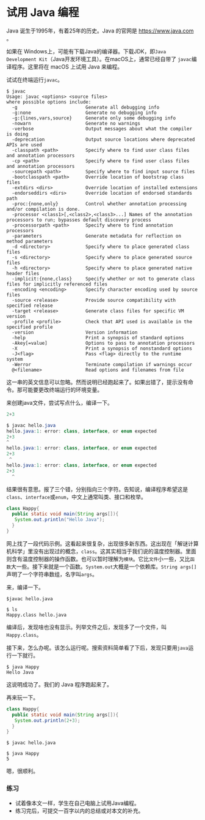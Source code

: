 # 试用 Java 编程



Java 诞生于1995年，有着25年的历史。Java 的官网是 https://www.java.com 。



如果在 Windows上，可能有下载Java的编译器。下载JDK，即`Java Development Kit`（Java开发环境工具）。在macOS上，通常已经自带了 `javac`编译程序。这里将在 macOS 上试用 Java 来编程。



试试在终端运行`javac`。

```shell
$ javac
Usage: javac <options> <source files>
where possible options include:
  -g                         Generate all debugging info
  -g:none                    Generate no debugging info
  -g:{lines,vars,source}     Generate only some debugging info
  -nowarn                    Generate no warnings
  -verbose                   Output messages about what the compiler is doing
  -deprecation               Output source locations where deprecated APIs are used
  -classpath <path>          Specify where to find user class files and annotation processors
  -cp <path>                 Specify where to find user class files and annotation processors
  -sourcepath <path>         Specify where to find input source files
  -bootclasspath <path>      Override location of bootstrap class files
  -extdirs <dirs>            Override location of installed extensions
  -endorseddirs <dirs>       Override location of endorsed standards path
  -proc:{none,only}          Control whether annotation processing and/or compilation is done.
  -processor <class1>[,<class2>,<class3>...] Names of the annotation processors to run; bypasses default discovery process
  -processorpath <path>      Specify where to find annotation processors
  -parameters                Generate metadata for reflection on method parameters
  -d <directory>             Specify where to place generated class files
  -s <directory>             Specify where to place generated source files
  -h <directory>             Specify where to place generated native header files
  -implicit:{none,class}     Specify whether or not to generate class files for implicitly referenced files
  -encoding <encoding>       Specify character encoding used by source files
  -source <release>          Provide source compatibility with specified release
  -target <release>          Generate class files for specific VM version
  -profile <profile>         Check that API used is available in the specified profile
  -version                   Version information
  -help                      Print a synopsis of standard options
  -Akey[=value]              Options to pass to annotation processors
  -X                         Print a synopsis of nonstandard options
  -J<flag>                   Pass <flag> directly to the runtime system
  -Werror                    Terminate compilation if warnings occur
  @<filename>                Read options and filenames from file
```

这一串的英文信息可以忽略。然而说明已经跑起来了。如果出错了，提示没有命令。那可能要更改终端运行的环境变量。



来创建java文件，尝试写点什么，编译一下。

```java
2+3
```

```java
$ javac hello.java
hello.java:1: error: class, interface, or enum expected
2+3
^
hello.java:1: error: class, interface, or enum expected
2+3
 ^
hello.java:1: error: class, interface, or enum expected
2+3
  ^
```

结果很有意思。报了三个错，分别指向三个字符。告知说，编译程序希望这是`class`、`interface`或`enum`，中文上通常叫类、接口和枚举。

```java
class Happy{ 
  public static void main(String args[]){  
   System.out.println("Hello Java");  
  }  
}
```

网上找了一段代码示例。这看起来很复杂，出现很多新东西。这出现在「解谜计算机科学」里没有出现过的概念，`class`。这其实相当于我们说的温度控制器。里面则含有温度控制器的操作函数。也可以暂时理解为`模块`。它比`文件`小一些，又比`函数`大一些。接下来就是一个函数。`System.out`大概是一个依赖库。`String args[]`声明了一个字符串数组，名字叫`args`。



来，编译一下。

```shell
$javac hello.java

$ ls
Happy.class	hello.java	
```

编译后，发现啥也没有显示。列举文件之后，发现多了一个文件，叫`Happy.class`。



接下来，怎么办呢。该怎么运行呢。搜索资料简单看了下后，发现只要用`java`运行一下就行。

```shell
$ java Happy
Hello Java
```

这说明成功了。我们的 Java 程序跑起来了。



再来玩一下。

```java
class Happy{ 
  public static void main(String args[]){  
   System.out.println(2+3);  
  }  
}
```

```shell
$ javac hello.java

$ java Happy
5
```

嗯，很顺利。



### 练习

* 试着像本文一样，学生在自己电脑上试用Java编程。
* 练习完后，可提交一百字以内的总结或对本文的补充。

